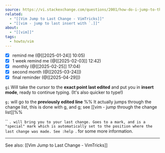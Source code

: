 ```yaml
---
source: https://vi.stackexchange.com/questions/2001/how-do-i-jump-to-the-location-of-my-last-edit
related:
  - "[[Vim Jump to Last Change - VimTricks]]"
  - "[[vim - jump to last insert with `.]]"
about:
  - "[[vim]]"
tags:
  - howto/vim
---
```

- [x] remind me (@[[2025-01-24]] 10:05)
- [x] 1 week remind me (@[[2025-02-03]] 12:42)
- [x] monthly (@[[2025-02-25]] 17:04)
- [x] second month (@[[2025-03-24]])
- [x] final reminder (@[[2025-04-29]])

`gi`
Will take the cursor to the **exact point last edited** and put you in **insert mode**, ready to continue typing. (It's also quicker to type!)

`g;` 
will go to the **previously edited line**
%% It actually jumps through the change list, this is done with g, and g;  see [[vim - jump through the change list]]%%

`` `.
will bring you to your last change.
Goes to a mark, and is a "special" mark which is automatically set to the position where the last change was made. See :help `. for some more information.

___
See also: [[Vim Jump to Last Change - VimTricks]]